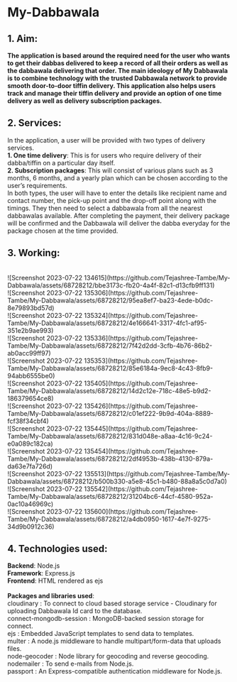 # My-Dabbawala

<h2>1. Aim:</h2>
<b>
  The application is based around the required need for the user who wants to get their dabbas delivered to keep a record of all their orders as well as the dabbawala delivering that order. 
  The main ideology of  My Dabbawala is to combine technology with the trusted Dabbawala network to provide smooth door-to-door tiffin delivery. 
  This  application also helps users track and manage their tiffin delivery and  provide an option of one time delivery as well as delivery subscription packages.
</b>

<br>
<h2>2. Services:</h2>
In the application, a user will be provided with two types of delivery services. </br>
<b>1. One time delivery</b>: This is for users who require delivery of their dabba/tiffin on a particular day itself. </br>
<b>2. Subscription packages</b>: This will consist of various plans such as 3 months, 6 months, and a yearly plan which can be chosen according to the user’s requirements. </br>
In both types, the user will have to enter the details like recipient name and contact number, the pick-up point and the drop-off point along with the timings. They then need to select a dabbawala from all the 
nearest dabbawalas available. After completing the payment, their delivery package will be confirmed and the Dabbawala will deliver the dabba everyday for the package chosen at the time provided.


<br>
<h2>3. Working:</h2>
<br>![Screenshot 2023-07-22 134615](https://github.com/Tejashree-Tambe/My-Dabbawala/assets/68728212/bbe3173c-fb20-4a4f-82c1-d13cfb9ff131)
</br>![Screenshot 2023-07-22 135306](https://github.com/Tejashree-Tambe/My-Dabbawala/assets/68728212/95ea8ef7-ba23-4ede-b0dc-8e79893bd57d)
</br>![Screenshot 2023-07-22 135324](https://github.com/Tejashree-Tambe/My-Dabbawala/assets/68728212/4e166641-3317-4fc1-af95-351e2b9ae993)
</br>![Screenshot 2023-07-22 135336](https://github.com/Tejashree-Tambe/My-Dabbawala/assets/68728212/7f42d2dd-3cfb-4b76-86b2-ab0acc99ff97)
</br>![Screenshot 2023-07-22 135353](https://github.com/Tejashree-Tambe/My-Dabbawala/assets/68728212/85e6184a-9ec8-4c43-8fb9-94abb6555be0)
</br>![Screenshot 2023-07-22 135405](https://github.com/Tejashree-Tambe/My-Dabbawala/assets/68728212/14d2c12e-718c-48e5-b9d2-186379654ce8)
</br>![Screenshot 2023-07-22 135426](https://github.com/Tejashree-Tambe/My-Dabbawala/assets/68728212/c01ef222-9b9d-404a-8889-fcf38f34cbf4)
</br>![Screenshot 2023-07-22 135445](https://github.com/Tejashree-Tambe/My-Dabbawala/assets/68728212/831d048e-a8aa-4c16-9c24-e0a089c182ca)
</br>![Screenshot 2023-07-22 135454](https://github.com/Tejashree-Tambe/My-Dabbawala/assets/68728212/2df4953b-438b-4130-879a-da63e7fa726d)
</br>![Screenshot 2023-07-22 135513](https://github.com/Tejashree-Tambe/My-Dabbawala/assets/68728212/b500b330-a5e8-45c1-b480-88a8a5c0d7a0)
</br>![Screenshot 2023-07-22 135542](https://github.com/Tejashree-Tambe/My-Dabbawala/assets/68728212/31204bc6-44cf-4580-952a-0ac10a46969c)
</br>![Screenshot 2023-07-22 135600](https://github.com/Tejashree-Tambe/My-Dabbawala/assets/68728212/a4db0950-1617-4e7f-9275-34d9b0912c36)

</br>
<h2>4. Technologies used: </h2>
<b>Backend</b>: Node.js </br>
<b>Framework</b>: Express.js </br>
<b>Frontend</b>: HTML rendered as ejs </br>
</br>
<b>Packages and libraries used</b>:</br>
cloudinary : To connect to cloud based storage service - Cloudinary for uploading Dabbawala Id card to the database.</br>
connect-mongodb-session : MongoDB-backed session storage for connect.</br>
ejs : Embedded JavaScript templates to send data to templates.</br>
multer : A node.js middleware to handle multipart/form-data that uploads files.</br>
node-geocoder : Node library for geocoding and reverse geocoding.</br>
nodemailer : To send e-mails from Node.js.</br>
passport : An Express-compatible authentication middleware for Node.js.</br>

